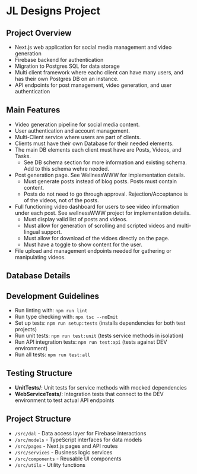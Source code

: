 # JL Designs Project

## Project Overview
- Next.js web application for social media management and video generation
- Firebase backend for authentication
- Migration to Postgres SQL for data storage
- Multi client framework where eachc client can have many users, and has their own Postgres DB on an instance.
- API endpoints for post management, video generation, and user authentication

## Main Features
- Video generation pipeline for social media content.
- User authentication and account management.
- Multi-Client service where users are part of clients.
- Clients must have their own Database for their needed elements.
- The main DB elements each client must have are Posts, Videos, and Tasks.
    - See DB schema section for more information and existing schema. Add to this schema wehre needed.
- Post generation page. See WellnessWWW for implementation details.
    - Must generate posts instead of blog posts. Posts must contain content.
    - Posts do not need to go through approval. Rejection/Acceptance is of the videos, not of the posts.
- Full functioning video dashboard for users to see video information under each post. See wellnessWWW project for implementation details.
    - Must display valid list of posts and videos.
    - Must allow for generation of scrolling and scripted videos and multi-lingual support.
    - Must allow for download of the vidoes directly on the page.
    - Must have a toggle to show content for the user.
- File upload and management endpoints needed for gathering or manipulating videos.

## Database Details

## Development Guidelines
- Run linting with: `npm run lint`
- Run type checking with: `npx tsc --noEmit`
- Set up tests: `npm run setup:tests` (installs dependencies for both test projects)
- Run unit tests: `npm run test:unit` (tests service methods in isolation)
- Run API integration tests: `npm run test:api` (tests against DEV environment)
- Run all tests: `npm run test:all`

## Testing Structure
- **UnitTests/**: Unit tests for service methods with mocked dependencies
- **WebServiceTests/**: Integration tests that connect to the DEV environment to test actual API endpoints

## Project Structure
- `/src/dal` - Data access layer for Firebase interactions
- `/src/models` - TypeScript interfaces for data models
- `/src/pages` - Next.js pages and API routes
- `/src/services` - Business logic services
- `/src/components` - Reusable UI components
- `/src/utils` - Utility functions
